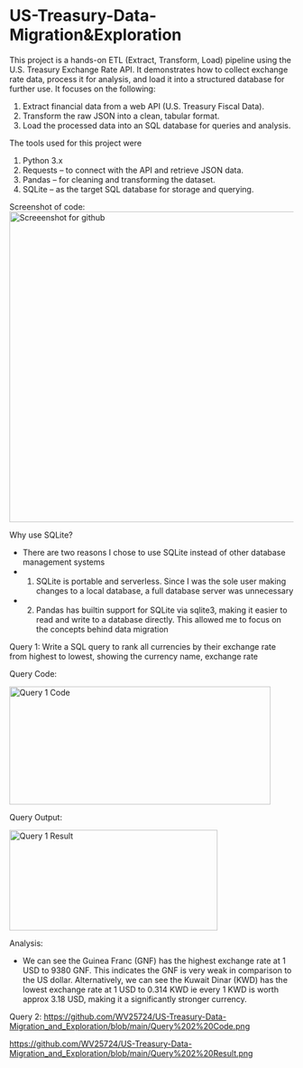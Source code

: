 # US-Treasury-Data-Migration&Exploration
This project is a hands-on ETL (Extract, Transform, Load) pipeline using the U.S. Treasury Exchange Rate API. It demonstrates how to collect exchange rate data, process it for analysis, and load it into a structured database for further use.
It focuses on the following:
  1. Extract financial data from a web API (U.S. Treasury Fiscal Data).
  2. Transform the raw JSON into a clean, tabular format.
  3. Load the processed data into an SQL database for queries and analysis.

The tools used for this project were
  1. Python 3.x
  2. Requests – to connect with the API and retrieve JSON data.
  3. Pandas – for cleaning and transforming the dataset.
  4. SQLite – as the target SQL database for storage and querying.

Screenshot of code:
<img width="1159" height="550" alt="Screeenshot for github" src="https://github.com/user-attachments/assets/7a4919e1-39ec-4f7e-9578-654feb736a4c" />

Why use SQLite?
- There are two reasons I chose to use SQLite instead of other database management systems
- 1. SQLite is portable and serverless. Since I was the sole user making changes to a local database, a full database server was unnecessary
- 2. Pandas has builtin support for SQLite via sqlite3, making it easier to read and write to a database directly. This allowed me to focus on the concepts behind data migration

Query 1: Write a SQL query to rank all currencies by their exchange rate from highest to lowest, showing the currency name, exchange rate

  Query Code:
  
  <img width="463" height="209" alt="Query 1 Code" src="https://github.com/user-attachments/assets/70175fcc-7eac-4d23-af6d-332b82d21888" />
  
  Query Output:
  
  <img width="369" height="178" alt="Query 1 Result" src="https://github.com/user-attachments/assets/26a1c145-634b-4ec1-a328-ed7c99265631" />


Analysis:

- We can see the Guinea Franc (GNF) has the highest exchange rate at 1 USD to 9380 GNF. This indicates the GNF is very weak in comparison to the US dollar. Alternatively, we can see the Kuwait Dinar (KWD) has the lowest exchange rate at 1 USD to 0.314 KWD ie every 1 KWD is worth approx 3.18 USD, making it a significantly stronger currency.

Query 2:
https://github.com/WV25724/US-Treasury-Data-Migration_and_Exploration/blob/main/Query%202%20Code.png

https://github.com/WV25724/US-Treasury-Data-Migration_and_Exploration/blob/main/Query%202%20Result.png
